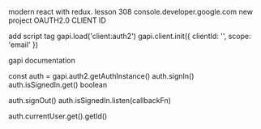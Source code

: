 modern react with redux. lesson 308
console.developer.google.com
new project
OAUTH2.0 CLIENT ID

add script tag
gapi.load('client:auth2')
gapi.client.init({ clientId: '', scope: 'email' })

gapi documentation

const auth = gapi.auth2.getAuthInstance()
auth.signIn()
auth.isSignedIn.get()           boolean

auth.signOut()
auth.isSignedIn.listen(callbackFn)

auth.currentUser.get().getId()